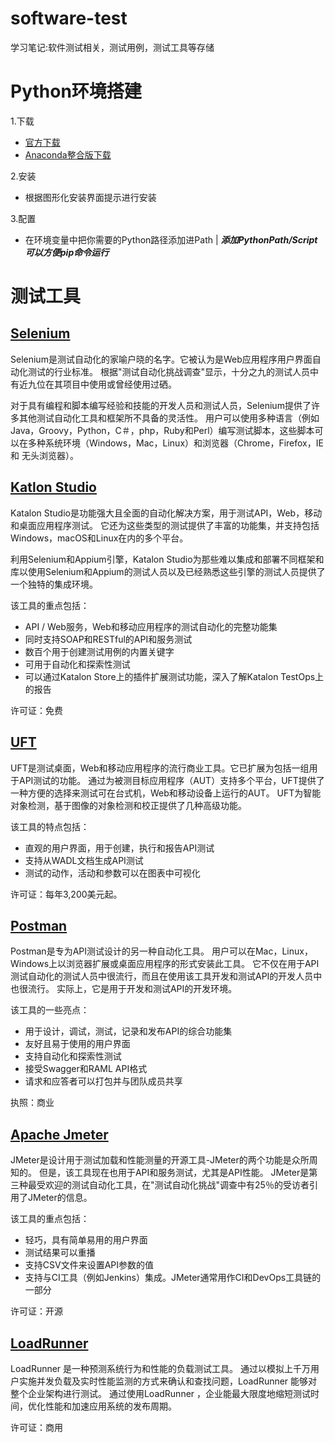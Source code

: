 # software-test
学习笔记:软件测试相关，测试用例，测试工具等存储

# Python环境搭建
 1.下载
   - [官方下载](https://www.python.org/)
   - [Anaconda整合版下载](https://www.anaconda.com/)
   
 2.安装
   - 根据图形化安装界面提示进行安装
   
 3.配置
   - 在环境变量中把你需要的Python路径添加进Path | ***添加PythonPath/Script可以方便pip命令运行***

# 测试工具
  ## [Selenium](http://docs.seleniumhq.org/)
  Selenium是测试自动化的家喻户晓的名字。它被认为是Web应用程序用户界面自动化测试的行业标准。
  根据"测试自动化挑战调查"显示，十分之九的测试人员中有近九位在其项目中使用或曾经使用过硒。

  对于具有编程和脚本编写经验和技能的开发人员和测试人员，Selenium提供了许多其他测试自动化工具和框架所不具备的灵活性。
  用户可以使用多种语言（例如Java，Groovy，Python，C＃，php，Ruby和Perl）编写测试脚本，这些脚本可以在多种系统环境（Windows，Mac，Linux）和浏览器（Chrome，Firefox，IE和 无头浏览器）。
  ## [Katlon Studio](https://www.katalon.com/)
  Katalon Studio是功能强大且全面的自动化解决方案，用于测试API，Web，移动和桌面应用程序测试。
  它还为这些类型的测试提供了丰富的功能集，并支持包括Windows，macOS和Linux在内的多个平台。

  利用Selenium和Appium引擎，Katalon Studio为那些难以集成和部署不同框架和库以使用Selenium和Appium的测试人员以及已经熟悉这些引擎的测试人员提供了一个独特的集成环境。

  该工具的重点包括：

 * API / Web服务，Web和移动应用程序的测试自动化的完整功能集
 * 同时支持SOAP和RESTful的API和服务测试
 * 数百个用于创建测试用例的内置关键字
 * 可用于自动化和探索性测试
 * 可以通过Katalon Store上的插件扩展测试功能，深入了解Katalon TestOps上的报告

  许可证：免费
  ## [UFT](https://www.microfocus.com/zh-cn/products/uft-one/overview)
  UFT是测试桌面，Web和移动应用程序的流行商业工具。它已扩展为包括一组用于API测试的功能。
  通过为被测目标应用程序（AUT）支持多个平台，UFT提供了一种方便的选择来测试可在台式机，Web和移动设备上运行的AUT。
  UFT为智能对象检测，基于图像的对象检测和校正提供了几种高级功能。
  
  该工具的特点包括：

 * 直观的用户界面，用于创建，执行和报告API测试
 * 支持从WADL文档生成API测试
 * 测试的动作，活动和参数可以在图表中可视化

  许可证：每年3,200美元起。
   ## [Postman](https://www.postman.com/)
   Postman是专为API测试设计的另一种自动化工具。
   用户可以在Mac，Linux，Windows上以浏览器扩展或桌面应用程序的形式安装此工具。
   它不仅在用于API测试自动化的测试人员中很流行，而且在使用该工具开发和测试API的开发人员中也很流行。
   实际上，它是用于开发和测试API的开发环境。

   该工具的一些亮点：

  * 用于设计，调试，测试，记录和发布API的综合功能集
  * 友好且易于使用的用户界面
  * 支持自动化和探索性测试
  * 接受Swagger和RAML API格式
  * 请求和应答者可以打包并与团队成员共享

   执照：商业
   ## [Apache Jmeter](https://jmeter.apache.org/)
   JMeter是设计用于测试加载和性能测量的开源工具-JMeter的两个功能是众所周知的。
   但是，该工具现在也用于API和服务测试，尤其是API性能。
   JMeter是第三种最受欢迎的测试自动化工具，在"测试自动化挑战"调查中有25％的受访者引用了JMeter的信息。

   该工具的重点包括：

  * 轻巧，具有简单易用的用户界面
  * 测试结果可以重播
  * 支持CSV文件来设置API参数的值
  * 支持与CI工具（例如Jenkins）集成。JMeter通常用作CI和DevOps工具链的一部分
  
   许可证：开源
   ## [LoadRunner](https://www.microfocus.com/en-us/products/loadrunner-professional/overview)
   LoadRunner 是一种预测系统行为和性能的负载测试工具。
   通过以模拟上千万用户实施并发负载及实时性能监测的方式来确认和查找问题，LoadRunner 能够对整个企业架构进行测试。
   通过使用LoadRunner ，企业能最大限度地缩短测试时间，优化性能和加速应用系统的发布周期。
   
   许可证：商用
